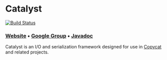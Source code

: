 # Catalyst

[![Build Status](https://travis-ci.org/atomix/catalyst.png)](https://travis-ci.org/atomix/catalyst)

### [Website][Website] • [Google Group][Google group] • [Javadoc][Javadoc]

Catalyst is an I/O and serialization framework designed for use in [Copycat](http://github.com/atomix/copycat)
and related projects.

[Website]: http://atomix.github.io/copycat/user-manual/io-serialization/
[Google group]: https://groups.google.com/forum/#!forum/copycat
[Javadoc]: http://atomix.github.io/catalyst/api/1.0.0-beta1/
